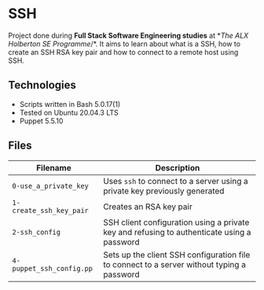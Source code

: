 # SSH
Project done during **Full Stack Software Engineering studies** at **The ALX Holberton SE Programme*/*. It aims to learn about what is a SSH, how to create an SSH RSA key pair and how to connect to a remote host using SSH.

## Technologies
* Scripts written in Bash 5.0.17(1)
* Tested on Ubuntu 20.04.3 LTS
* Puppet 5.5.10

## Files

| Filename | Description |
| -------- | ----------- |
| `0-use_a_private_key` | Uses `ssh` to connect to a server using a private key previously generated |
| `1-create_ssh_key_pair` | Creates an RSA key pair |
| `2-ssh_config` | SSH client configuration using a private key and refusing to authenticate using a password |
| `4-puppet_ssh_config.pp` | Sets up the client SSH configuration file to connect to a server without typing a password |
